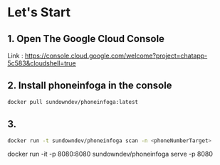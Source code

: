 # Let's Start

## 1. Open The Google Cloud Console

Link : 
https://console.cloud.google.com/welcome?project=chatapp-5c583&cloudshell=true

## 2. Install phoneinfoga in the console

```bash
docker pull sundowndev/phoneinfoga:latest
```
## 3. 

```bash
docker run -t sundowndev/phoneinfoga scan -n <phoneNumberTarget>
```

 docker run -it -p 8080:8080 sundowndev/phoneinfoga serve -p 8080

